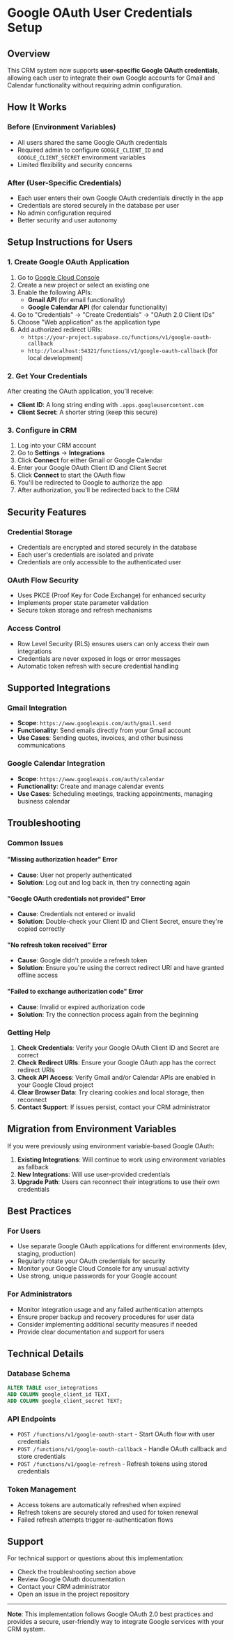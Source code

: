 # Google OAuth User Credentials Setup

## Overview

This CRM system now supports **user-specific Google OAuth credentials**, allowing each user to integrate their own Google accounts for Gmail and Calendar functionality without requiring admin configuration.

## How It Works

### Before (Environment Variables)
- All users shared the same Google OAuth credentials
- Required admin to configure `GOOGLE_CLIENT_ID` and `GOOGLE_CLIENT_SECRET` environment variables
- Limited flexibility and security concerns

### After (User-Specific Credentials)
- Each user enters their own Google OAuth credentials directly in the app
- Credentials are stored securely in the database per user
- No admin configuration required
- Better security and user autonomy

## Setup Instructions for Users

### 1. Create Google OAuth Application

1. Go to [Google Cloud Console](https://console.cloud.google.com/)
2. Create a new project or select an existing one
3. Enable the following APIs:
   - **Gmail API** (for email functionality)
   - **Google Calendar API** (for calendar functionality)
4. Go to "Credentials" → "Create Credentials" → "OAuth 2.0 Client IDs"
5. Choose "Web application" as the application type
6. Add authorized redirect URIs:
   - `https://your-project.supabase.co/functions/v1/google-oauth-callback`
   - `http://localhost:54321/functions/v1/google-oauth-callback` (for local development)

### 2. Get Your Credentials

After creating the OAuth application, you'll receive:
- **Client ID**: A long string ending with `.apps.googleusercontent.com`
- **Client Secret**: A shorter string (keep this secure)

### 3. Configure in CRM

1. Log into your CRM account
2. Go to **Settings** → **Integrations**
3. Click **Connect** for either Gmail or Google Calendar
4. Enter your Google OAuth Client ID and Client Secret
5. Click **Connect** to start the OAuth flow
6. You'll be redirected to Google to authorize the app
7. After authorization, you'll be redirected back to the CRM

## Security Features

### Credential Storage
- Credentials are encrypted and stored securely in the database
- Each user's credentials are isolated and private
- Credentials are only accessible to the authenticated user

### OAuth Flow Security
- Uses PKCE (Proof Key for Code Exchange) for enhanced security
- Implements proper state parameter validation
- Secure token storage and refresh mechanisms

### Access Control
- Row Level Security (RLS) ensures users can only access their own integrations
- Credentials are never exposed in logs or error messages
- Automatic token refresh with secure credential handling

## Supported Integrations

### Gmail Integration
- **Scope**: `https://www.googleapis.com/auth/gmail.send`
- **Functionality**: Send emails directly from your Gmail account
- **Use Cases**: Sending quotes, invoices, and other business communications

### Google Calendar Integration
- **Scope**: `https://www.googleapis.com/auth/calendar`
- **Functionality**: Create and manage calendar events
- **Use Cases**: Scheduling meetings, tracking appointments, managing business calendar

## Troubleshooting

### Common Issues

#### "Missing authorization header" Error
- **Cause**: User not properly authenticated
- **Solution**: Log out and log back in, then try connecting again

#### "Google OAuth credentials not provided" Error
- **Cause**: Credentials not entered or invalid
- **Solution**: Double-check your Client ID and Client Secret, ensure they're copied correctly

#### "No refresh token received" Error
- **Cause**: Google didn't provide a refresh token
- **Solution**: Ensure you're using the correct redirect URI and have granted offline access

#### "Failed to exchange authorization code" Error
- **Cause**: Invalid or expired authorization code
- **Solution**: Try the connection process again from the beginning

### Getting Help

1. **Check Credentials**: Verify your Google OAuth Client ID and Secret are correct
2. **Check Redirect URIs**: Ensure your Google OAuth app has the correct redirect URIs
3. **Check API Access**: Verify Gmail and/or Calendar APIs are enabled in your Google Cloud project
4. **Clear Browser Data**: Try clearing cookies and local storage, then reconnect
5. **Contact Support**: If issues persist, contact your CRM administrator

## Migration from Environment Variables

If you were previously using environment variable-based Google OAuth:

1. **Existing Integrations**: Will continue to work using environment variables as fallback
2. **New Integrations**: Will use user-provided credentials
3. **Upgrade Path**: Users can reconnect their integrations to use their own credentials

## Best Practices

### For Users
- Use separate Google OAuth applications for different environments (dev, staging, production)
- Regularly rotate your OAuth credentials for security
- Monitor your Google Cloud Console for any unusual activity
- Use strong, unique passwords for your Google account

### For Administrators
- Monitor integration usage and any failed authentication attempts
- Ensure proper backup and recovery procedures for user data
- Consider implementing additional security measures if needed
- Provide clear documentation and support for users

## Technical Details

### Database Schema
```sql
ALTER TABLE user_integrations 
ADD COLUMN google_client_id TEXT,
ADD COLUMN google_client_secret TEXT;
```

### API Endpoints
- `POST /functions/v1/google-oauth-start` - Start OAuth flow with user credentials
- `POST /functions/v1/google-oauth-callback` - Handle OAuth callback and store credentials
- `POST /functions/v1/google-refresh` - Refresh tokens using stored credentials

### Token Management
- Access tokens are automatically refreshed when expired
- Refresh tokens are securely stored and used for token renewal
- Failed refresh attempts trigger re-authentication flows

## Support

For technical support or questions about this implementation:
- Check the troubleshooting section above
- Review Google OAuth documentation
- Contact your CRM administrator
- Open an issue in the project repository

---

**Note**: This implementation follows Google OAuth 2.0 best practices and provides a secure, user-friendly way to integrate Google services with your CRM system.
